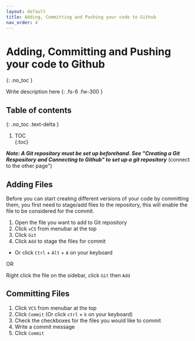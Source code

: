 ```yaml
---
layout: default
title: Adding, Committing and Pushing your code to Github
nav_order: 4
---
```


# Adding, Committing and Pushing your code to Github
{: .no_toc }	


Write description here
{: .fs-6 .fw-300 }	
## Table of contents	
{: .no_toc .text-delta }	
1. TOC	
{:toc}	

___Note: A Git repository must be set up beforehand. See "Creating a Git Respository and Connecting to Github" to set up a git repository___ (connect to the other page")

## Adding Files
Before you can start creating different versions of your code by committing them, you first need to stage/add files to the repository, this will enable the file to be considered for the commit.

1. Open the file you want to add to Git repository
2. Click ```vCS``` from menubar at the top
3. Click ```Git```
4. Click ```Add``` to stage the files for commit
- Or click ```Ctrl``` + ```Alt``` + ```A``` on your keyboard

OR

Right click the file on the sidebar, click ```Git``` then ```Add```

## Committing Files

1. Click ```VCS``` from menubar at the top
2. Click ```Commit``` (Or click ```ctrl``` + ```k``` on your keyboard)
3. Check the checkboxes for the files you would like to commit
4. Write a commit message
5. Click ```Commit```

